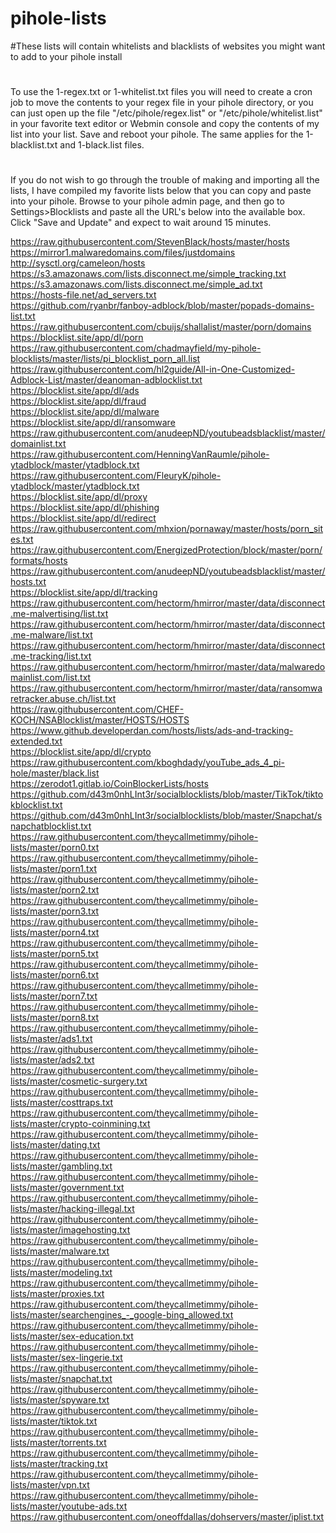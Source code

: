 # pihole-lists
#These lists will contain whitelists and blacklists of websites you might want to add to your pihole install
#
#
To use the 1-regex.txt or 1-whitelist.txt files you will need to create a cron job to move the contents 
to your regex file in your pihole directory, or you can just open up the file "/etc/pihole/regex.list" or "/etc/pihole/whitelist.list" 
in your favorite text editor or Webmin console and copy
the contents of my list into your list. Save and reboot your pihole. The same applies for the 1-blacklist.txt and 1-black.list files.
#
#
If you do not wish to go through the trouble of making and importing all the lists, I have compiled my favorite lists below that you can copy and paste into your pihole. Browse to your pihole admin page, and then go to Settings>Blocklists and paste all the URL's below into the available box. Click "Save and Update" and expect to wait around 15 minutes.

https://raw.githubusercontent.com/StevenBlack/hosts/master/hosts 	
	https://mirror1.malwaredomains.com/files/justdomains 	
	http://sysctl.org/cameleon/hosts 	
	https://s3.amazonaws.com/lists.disconnect.me/simple_tracking.txt 	
	https://s3.amazonaws.com/lists.disconnect.me/simple_ad.txt 	
	https://hosts-file.net/ad_servers.txt 	
	https://github.com/ryanbr/fanboy-adblock/blob/master/popads-domains-list.txt 	
	https://raw.githubusercontent.com/cbuijs/shallalist/master/porn/domains 	
	https://blocklist.site/app/dl/porn 	
	https://raw.githubusercontent.com/chadmayfield/my-pihole-blocklists/master/lists/pi_blocklist_porn_all.list 	
	https://raw.githubusercontent.com/hl2guide/All-in-One-Customized-Adblock-List/master/deanoman-adblocklist.txt 	
	https://blocklist.site/app/dl/ads 	
	https://blocklist.site/app/dl/fraud 	
	https://blocklist.site/app/dl/malware 	
	https://blocklist.site/app/dl/ransomware 	
	https://raw.githubusercontent.com/anudeepND/youtubeadsblacklist/master/domainlist.txt 	
	https://raw.githubusercontent.com/HenningVanRaumle/pihole-ytadblock/master/ytadblock.txt 	
	https://raw.githubusercontent.com/FleuryK/pihole-ytadblock/master/ytadblock.txt 	
	https://blocklist.site/app/dl/proxy 	
	https://blocklist.site/app/dl/phishing 	
	https://blocklist.site/app/dl/redirect 	
	https://raw.githubusercontent.com/mhxion/pornaway/master/hosts/porn_sites.txt 	
	https://raw.githubusercontent.com/EnergizedProtection/block/master/porn/formats/hosts 	
	https://raw.githubusercontent.com/anudeepND/youtubeadsblacklist/master/hosts.txt 	
	https://blocklist.site/app/dl/tracking 	
	https://raw.githubusercontent.com/hectorm/hmirror/master/data/disconnect.me-malvertising/list.txt 	
	https://raw.githubusercontent.com/hectorm/hmirror/master/data/disconnect.me-malware/list.txt 	
	https://raw.githubusercontent.com/hectorm/hmirror/master/data/disconnect.me-tracking/list.txt 	
	https://raw.githubusercontent.com/hectorm/hmirror/master/data/malwaredomainlist.com/list.txt 	
	https://raw.githubusercontent.com/hectorm/hmirror/master/data/ransomwaretracker.abuse.ch/list.txt 	
	https://raw.githubusercontent.com/CHEF-KOCH/NSABlocklist/master/HOSTS/HOSTS 	
	https://www.github.developerdan.com/hosts/lists/ads-and-tracking-extended.txt 	
	https://blocklist.site/app/dl/crypto 	
	https://raw.githubusercontent.com/kboghdady/youTube_ads_4_pi-hole/master/black.list 	
	https://zerodot1.gitlab.io/CoinBlockerLists/hosts 	
	https://github.com/d43m0nhLInt3r/socialblocklists/blob/master/TikTok/tiktokblocklist.txt 	
	https://github.com/d43m0nhLInt3r/socialblocklists/blob/master/Snapchat/snapchatblocklist.txt 	
	https://raw.githubusercontent.com/theycallmetimmy/pihole-lists/master/porn0.txt 	
	https://raw.githubusercontent.com/theycallmetimmy/pihole-lists/master/porn1.txt 	
	https://raw.githubusercontent.com/theycallmetimmy/pihole-lists/master/porn2.txt 	
	https://raw.githubusercontent.com/theycallmetimmy/pihole-lists/master/porn3.txt 	
	https://raw.githubusercontent.com/theycallmetimmy/pihole-lists/master/porn4.txt 	
	https://raw.githubusercontent.com/theycallmetimmy/pihole-lists/master/porn5.txt 	
	https://raw.githubusercontent.com/theycallmetimmy/pihole-lists/master/porn6.txt 	
	https://raw.githubusercontent.com/theycallmetimmy/pihole-lists/master/porn7.txt
	https://raw.githubusercontent.com/theycallmetimmy/pihole-lists/master/porn8.txt 	
	https://raw.githubusercontent.com/theycallmetimmy/pihole-lists/master/ads1.txt 	
	https://raw.githubusercontent.com/theycallmetimmy/pihole-lists/master/ads2.txt 	
	https://raw.githubusercontent.com/theycallmetimmy/pihole-lists/master/cosmetic-surgery.txt
	https://raw.githubusercontent.com/theycallmetimmy/pihole-lists/master/costtraps.txt 	
	https://raw.githubusercontent.com/theycallmetimmy/pihole-lists/master/crypto-coinmining.txt 	
	https://raw.githubusercontent.com/theycallmetimmy/pihole-lists/master/dating.txt 	
	https://raw.githubusercontent.com/theycallmetimmy/pihole-lists/master/gambling.txt 	
	https://raw.githubusercontent.com/theycallmetimmy/pihole-lists/master/government.txt 	
	https://raw.githubusercontent.com/theycallmetimmy/pihole-lists/master/hacking-illegal.txt
	https://raw.githubusercontent.com/theycallmetimmy/pihole-lists/master/imagehosting.txt 	
	https://raw.githubusercontent.com/theycallmetimmy/pihole-lists/master/malware.txt 	
	https://raw.githubusercontent.com/theycallmetimmy/pihole-lists/master/modeling.txt 	
	https://raw.githubusercontent.com/theycallmetimmy/pihole-lists/master/proxies.txt 	
	https://raw.githubusercontent.com/theycallmetimmy/pihole-lists/master/searchengines_-_google-bing_allowed.txt 	
	https://raw.githubusercontent.com/theycallmetimmy/pihole-lists/master/sex-education.txt 	
	https://raw.githubusercontent.com/theycallmetimmy/pihole-lists/master/sex-lingerie.txt 	
	https://raw.githubusercontent.com/theycallmetimmy/pihole-lists/master/snapchat.txt 	
	https://raw.githubusercontent.com/theycallmetimmy/pihole-lists/master/spyware.txt 	
	https://raw.githubusercontent.com/theycallmetimmy/pihole-lists/master/tiktok.txt 	
	https://raw.githubusercontent.com/theycallmetimmy/pihole-lists/master/torrents.txt 	
	https://raw.githubusercontent.com/theycallmetimmy/pihole-lists/master/tracking.txt 	
	https://raw.githubusercontent.com/theycallmetimmy/pihole-lists/master/vpn.txt 	
	https://raw.githubusercontent.com/theycallmetimmy/pihole-lists/master/youtube-ads.txt 	
	https://raw.githubusercontent.com/oneoffdallas/dohservers/master/iplist.txt

